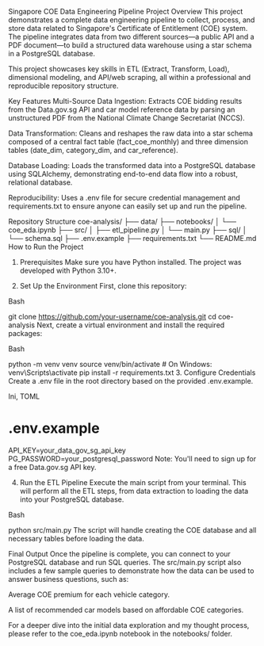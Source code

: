 Singapore COE Data Engineering Pipeline
Project Overview
This project demonstrates a complete data engineering pipeline to collect, process, and store data related to Singapore's Certificate of Entitlement (COE) system. The pipeline integrates data from two different sources—a public API and a PDF document—to build a structured data warehouse using a star schema in a PostgreSQL database.

This project showcases key skills in ETL (Extract, Transform, Load), dimensional modeling, and API/web scraping, all within a professional and reproducible repository structure.

Key Features
Multi-Source Data Ingestion: Extracts COE bidding results from the Data.gov.sg API and car model reference data by parsing an unstructured PDF from the National Climate Change Secretariat (NCCS).

Data Transformation: Cleans and reshapes the raw data into a star schema composed of a central fact table (fact_coe_monthly) and three dimension tables (date_dim, category_dim, and car_reference).

Database Loading: Loads the transformed data into a PostgreSQL database using SQLAlchemy, demonstrating end-to-end data flow into a robust, relational database.

Reproducibility: Uses a .env file for secure credential management and requirements.txt to ensure anyone can easily set up and run the pipeline.

Repository Structure
coe-analysis/
├── data/
├── notebooks/
│   └── coe_eda.ipynb
├── src/
│   ├── etl_pipeline.py
│   └── main.py
├── sql/
│   └── schema.sql
├── .env.example
├── requirements.txt
└── README.md
How to Run the Project
1. Prerequisites
Make sure you have Python installed. The project was developed with Python 3.10+.

2. Set Up the Environment
First, clone this repository:

Bash

git clone https://github.com/your-username/coe-analysis.git
cd coe-analysis
Next, create a virtual environment and install the required packages:

Bash

python -m venv venv
source venv/bin/activate  # On Windows: venv\Scripts\activate
pip install -r requirements.txt
3. Configure Credentials
Create a .env file in the root directory based on the provided .env.example.

Ini, TOML

# .env.example
API_KEY=your_data_gov_sg_api_key
PG_PASSWORD=your_postgresql_password
Note: You'll need to sign up for a free Data.gov.sg API key.

4. Run the ETL Pipeline
Execute the main script from your terminal. This will perform all the ETL steps, from data extraction to loading the data into your PostgreSQL database.

Bash

python src/main.py
The script will handle creating the COE database and all necessary tables before loading the data.

Final Output
Once the pipeline is complete, you can connect to your PostgreSQL database and run SQL queries. The src/main.py script also includes a few sample queries to demonstrate how the data can be used to answer business questions, such as:

Average COE premium for each vehicle category.

A list of recommended car models based on affordable COE categories.

For a deeper dive into the initial data exploration and my thought process, please refer to the coe_eda.ipynb notebook in the notebooks/ folder.
